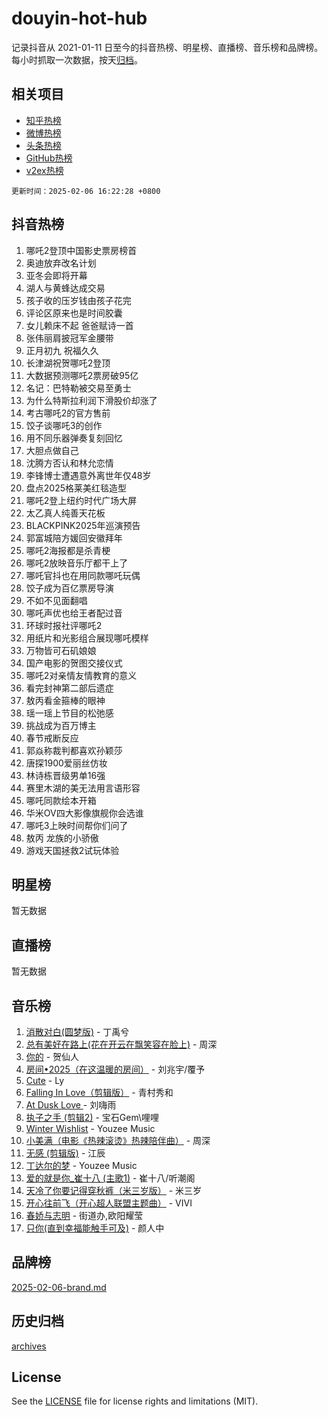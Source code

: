 # douyin-hot-hub

记录抖音从 2021-01-11 日至今的抖音热榜、明星榜、直播榜、音乐榜和品牌榜。每小时抓取一次数据，按天[归档](archives)。

## 相关项目

- [知乎热榜](https://github.com/lonnyzhang423/zhihu-hot-hub)
- [微博热榜](https://github.com/lonnyzhang423/weibo-hot-hub)
- [头条热榜](https://github.com/lonnyzhang423/toutiao-hot-hub)
- [GitHub热榜](https://github.com/lonnyzhang423/github-hot-hub)
- [v2ex热榜](https://github.com/lonnyzhang423/v2ex-hot-hub)


`更新时间：2025-02-06 16:22:28 +0800`

## 抖音热榜

1. 哪吒2登顶中国影史票房榜首
1. 奥迪放弃改名计划
1. 亚冬会即将开幕
1. 湖人与黄蜂达成交易
1. 孩子收的压岁钱由孩子花完
1. 评论区原来也是时间胶囊
1. 女儿赖床不起 爸爸赋诗一首
1. 张伟丽肩披冠军金腰带
1. 正月初九 祝福久久
1. 长津湖祝贺哪吒2登顶
1. 大数据预测哪吒2票房破95亿
1. 名记：巴特勒被交易至勇士
1. 为什么特斯拉利润下滑股价却涨了
1. 考古哪吒2的官方售前
1. 饺子谈哪吒3的创作
1. 用不同乐器弹奏复刻回忆
1. 大胆点做自己
1. 沈腾方否认和林允恋情
1. 李锋博士遭遇意外离世年仅48岁
1. 盘点2025格莱美红毯造型
1. 哪吒2登上纽约时代广场大屏
1. 太乙真人纯善天花板
1. BLACKPINK2025年巡演预告
1. 郭富城陪方媛回安徽拜年
1. 哪吒2海报都是杀青梗
1. 哪吒2放映音乐厅都干上了
1. 哪吒官抖也在用同款哪吒玩偶
1. 饺子成为百亿票房导演
1. 不如不见面翻唱
1. 哪吒声优也给王者配过音
1. 环球时报社评哪吒2
1. 用纸片和光影组合展现哪吒模样
1. 万物皆可石矶娘娘
1. 国产电影的贺图交接仪式
1. 哪吒2对亲情友情教育的意义
1. 看完封神第二部后遗症
1. 敖丙看金箍棒的眼神
1. 瑶一瑶上节目的松弛感
1. 挑战成为百万博主
1. 春节戒断反应
1. 郭焱称裁判都喜欢孙颖莎
1. 唐探1900爱丽丝仿妆
1. 林诗栋晋级男单16强
1. 赛里木湖的美无法用言语形容
1. 哪吒同款绘本开箱
1. 华米OV四大影像旗舰你会选谁
1. 哪吒3上映时间帮你们问了
1. 敖丙 龙族的小骄傲
1. 游戏天国拯救2试玩体验

## 明星榜

暂无数据

## 直播榜

暂无数据

## 音乐榜

1. [消散对白(圆梦版)](https://sf5-hl-cdn-tos.douyinstatic.com/obj/tos-cn-ve-2774/og4jB5I5IizzoZVAAAzWgBMAsMDWoArfwBOiFs) - 丁禹兮
1. [总有美好在路上(花在开云在飘笑容在脸上)](https://sf3-cdn-tos.douyinstatic.com/obj/tos-cn-ve-2774/oU5u7NwtfBIvaNhoQBszOvAlRiAoiWAVVyBMq4) - 周深
1. [你的](https://sf6-cdn-tos.douyinstatic.com/obj/tos-cn-ve-2774/oYuIeKf42jB7sEV6B2upMdpYAgfrQWj0FeRegh) - 贺仙人
1. [房间•2025（在这温暖的房间）](https://sf5-hl-cdn-tos.douyinstatic.com/obj/tos-cn-ve-2774/oMzJcnT8BgIetASeBfwfEeBQVNfACiCifhfZP7g) - 刘兆宇/覆予
1. [Cute](https://sf5-hl-cdn-tos.douyinstatic.com/obj/tos-cn-ve-2774/o4IbIzHWKAAB4wsS5qMBRiiAlEBGTpQRNfFvuo) - Ly
1. [Falling In Love（剪辑版）](https://sf5-hl-cdn-tos.douyinstatic.com/obj/tos-cn-ve-2774/o8ajpA8zzgBPahbBIO8AcKGBLJezFCRd1wfP9f) - 青村秀和
1. [ At Dusk  Love ](https://sf5-hl-cdn-tos.douyinstatic.com/obj/tos-cn-ve-2774/o8CrpCf5CaYgI4ZrtQgMQAFEfuGqNnRSDQAPBc) - 刘嗨雨
1. [执子之手 (剪辑2)](https://sf3-cdn-tos.douyinstatic.com/obj/tos-cn-ve-2774/oUoZLQjCc31XzqsBnBQUNgeKtYPBcgbFDwtfcu) - 宝石Gem\哩哩
1. [Winter Wishlist](https://sf5-hl-cdn-tos.douyinstatic.com/obj/tos-cn-ve-2774/oIIgUOeamCFCVAzxN6MFRLIBlLGpUqQxeeHrLE) - Youzee Music
1. [小美满（电影《热辣滚烫》热辣陪伴曲）](https://sf5-hl-cdn-tos.douyinstatic.com/obj/tos-cn-ve-2774/o0GAn2lSgfZIDUgtevCGDQYnFg4CwnrBaxbTZL) - 周深
1. [无感 (剪辑版)](https://sf6-cdn-tos.douyinstatic.com/obj/tos-cn-ve-2774/o0eIsUzJBDlQaQFC5OFlgbMEZC1TFYBftOBn6p) - 江辰
1. [丁达尔的梦](https://sf5-hl-cdn-tos.douyinstatic.com/obj/tos-cn-ve-2774/oMU3WirUZBVQkAC9ccG5P2IQirziZM2RTInUY) - Youzee Music
1. [爱的就是你_崔十八 (主歌1)](https://sf5-hl-cdn-tos.douyinstatic.com/obj/tos-cn-ve-2774/oI5BO5DhFZ6UTcNCnZaOCBLtZ7WIMQGfgnXf5E) - 崔十八/听潮阁
1. [天冷了你要记得穿秋裤（米三岁版）](https://sf5-hl-cdn-tos.douyinstatic.com/obj/tos-cn-ve-2774/oQlIwVIDWiZ6BQilAorS7MA0AgCkQDvcZAdm1) - 米三岁
1. [开心往前飞（开心超人联盟主题曲）](https://sf5-hl-cdn-tos.douyinstatic.com/obj/tos-cn-ve-2774/9d8fb7c82cf1421fb93a9fe925275e0a) - VIVI
1. [春娇与志明](https://sf5-hl-cdn-tos.douyinstatic.com/obj/tos-cn-ve-2774/e530d8fceb7044b39707d7f9ff54add1) - 街道办,欧阳耀莹
1. [只你(直到幸福能触手可及)](https://sf5-hl-cdn-tos.douyinstatic.com/obj/tos-cn-ve-2774/o0lBkRDzFTeaVSUz3ZZSCBVtZ5DIMQGfgmEAuE) - 颜人中

## 品牌榜

[2025-02-06-brand.md](archives/2025-02-06-brand.md)

## 历史归档

[archives](archives)

## License

See the [LICENSE](LICENSE) file for license rights and limitations (MIT).
